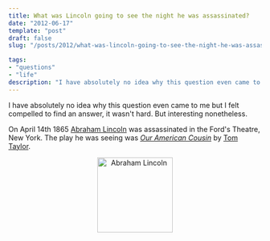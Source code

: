 ```yaml
---
title: What was Lincoln going to see the night he was assassinated?
date: "2012-06-17"
template: "post"
draft: false
slug: "/posts/2012/what-was-lincoln-going-to-see-the-night-he-was-assassinated/"

tags:
- "questions"
- "life"
description: "I have absolutely no idea why this question even came to me but I felt compelled to find an answer, it wasn't hard.  But interesting nonetheless."
---
```

I have absolutely no idea why this question even came to me but I felt compelled to find an answer, it wasn't hard.  But interesting nonetheless.

On April 14th 1865 [Abraham Lincoln](http://en.wikipedia.org/wiki/Abraham_Lincoln) was assassinated in the Ford's Theatre, New York.  The play he was seeing was *[Our American Cousin](http://en.wikipedia.org/wiki/Our_American_Cousin)* by [Tom Taylor](http://en.wikipedia.org/wiki/Tom_Taylor).

<div style="text-align:center"><img src="http://brendanmckenzie.com/content/media/2012/06/lincoln.jpg" alt="Abraham Lincoln" style="height:150px" /></div>